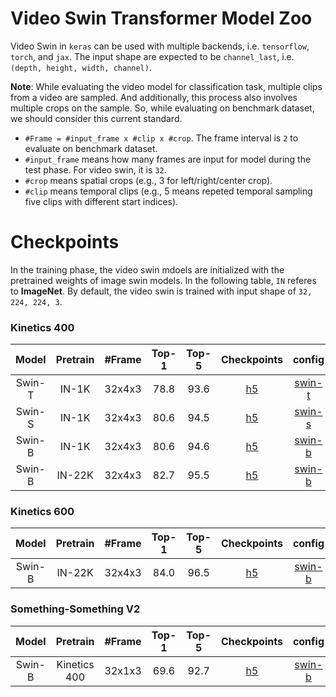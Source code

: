 
# Video Swin Transformer Model Zoo

Video Swin in `keras` can be used with multiple backends, i.e. `tensorflow`, `torch`, and `jax`. The input shape are expected to be `channel_last`, i.e. `(depth, height, width, channel)`. 

**Note**: While evaluating the video model for classification task, multiple clips from a video are sampled. And additionally, this process also involves multiple crops on the sample. So, while evaluating on benchmark dataset, we should consider this current standard.

- `#Frame = #input_frame x #clip x #crop`. The frame interval is `2` to evaluate on benchmark dataset. 
- `#input_frame` means how many frames are input for model during the test phase. For video swin, it is `32`.
- `#crop` means spatial crops (e.g., 3 for left/right/center crop).
- `#clip` means temporal clips (e.g., 5 means repeted temporal sampling five clips with different start indices).


# Checkpoints

In the training phase, the video swin mdoels are initialized with the pretrained weights of image swin models. In the following table, `IN` referes to **ImageNet**. By default, the video swin is trained with input shape of `32, 224, 224, 3`. 

### Kinetics 400

| Model |  Pretrain  | #Frame | Top-1 | Top-5 | Checkpoints | config |
| :---: | :---: | :---: | :---: | :---: | :---: | :---: | 
|  Swin-T  | IN-1K  | 32x4x3 | 78.8  |  93.6  |   [h5](https://github.com/innat/VideoSwin/releases/download/v2.0/videoswin_tiny_kinetics400.weights.h5) | [swin-t](https://github.com/SwinTransformer/Video-Swin-Transformer/blob/master/configs/recognition/swin/swin_tiny_patch244_window877_kinetics400_1k.py)  |
|  Swin-S  | IN-1K  | 32x4x3 | 80.6  |  94.5  |   [h5](https://github.com/innat/VideoSwin/releases/download/v2.0/videoswin_small_kinetics400.weights.h5) | [swin-s](https://github.com/SwinTransformer/Video-Swin-Transformer/blob/master/configs/recognition/swin/swin_small_patch244_window877_kinetics400_1k.py)  |
|  Swin-B  | IN-1K  | 32x4x3 | 80.6  |  94.6  |  [h5](https://github.com/innat/VideoSwin/releases/download/v2.0/videoswin_base_kinetics400.weights.h5) | [swin-b](https://github.com/SwinTransformer/Video-Swin-Transformer/blob/master/configs/recognition/swin/swin_base_patch244_window877_kinetics400_1k.py)  |
|  Swin-B  | IN-22K | 32x4x3 | 82.7  |  95.5  |   [h5](https://github.com/innat/VideoSwin/releases/download/v2.0/videoswin_base_kinetics400_imagenet22k.weights.h5) | [swin-b](https://github.com/SwinTransformer/Video-Swin-Transformer/blob/master/configs/recognition/swin/swin_base_patch244_window877_kinetics400_22k.py)  |

### Kinetics 600

| Model |  Pretrain  | #Frame | Top-1 | Top-5 | Checkpoints | config |
| :---: | :---: | :---: | :---: | :---: | :---: | :---: | 
|  Swin-B  | IN-22K | 32x4x3 | 84.0  |  96.5  |   [h5](https://github.com/innat/VideoSwin/releases/download/v2.0/videoswin_base_kinetics600_imagenet22k.weights.h5)  |  [swin-b](https://github.com/SwinTransformer/Video-Swin-Transformer/blob/master/configs/recognition/swin/swin_base_patch244_window877_kinetics600_22k.py)  | 

### Something-Something V2

| Model |  Pretrain  | #Frame | Top-1 | Top-5 | Checkpoints | config |
| :---: | :---: | :---: | :---: | :---: | :---: | :---: | 
|  Swin-B  | Kinetics 400 | 32x1x3 | 69.6  |  92.7  |  [h5](https://github.com/innat/VideoSwin/releases/download/v2.0/videoswin_base_something_something_v2.weights.h5)  |  [swin-b](https://github.com/SwinTransformer/Video-Swin-Transformer/blob/master/configs/recognition/swin/swin_base_patch244_window1677_sthv2.py)  |

